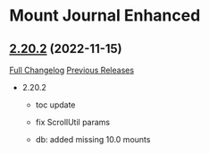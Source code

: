 # Mount Journal Enhanced

## [2.20.2](https://github.com/exochron/MountJournalEnhanced/tree/2.20.2) (2022-11-15)
[Full Changelog](https://github.com/exochron/MountJournalEnhanced/compare/2.20.1...2.20.2) [Previous Releases](https://github.com/exochron/MountJournalEnhanced/releases)

- 2.20.2  
    - toc update  
    - fix ScrollUtil params  
    - db: added missing 10.0 mounts  
